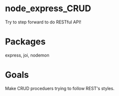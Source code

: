 # node_express_CRUD
Try to step forward to do RESTful API! 


<h1>Packages</h1>
<p text-size:14px> express, joi, nodemon</p>


<h1>Goals</h1>
Make CRUD proceduers trying to follow REST's styles.
